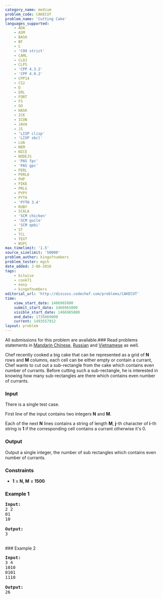 ```yaml
---
category_name: medium
problem_code: CAKECUT
problem_name: 'Cutting Cake'
languages_supported:
    - ADA
    - ASM
    - BASH
    - BF
    - C
    - 'C99 strict'
    - CAML
    - CLOJ
    - CLPS
    - 'CPP 4.3.2'
    - 'CPP 4.9.2'
    - CPP14
    - CS2
    - D
    - ERL
    - FORT
    - FS
    - GO
    - HASK
    - ICK
    - ICON
    - JAVA
    - JS
    - 'LISP clisp'
    - 'LISP sbcl'
    - LUA
    - NEM
    - NICE
    - NODEJS
    - 'PAS fpc'
    - 'PAS gpc'
    - PERL
    - PERL6
    - PHP
    - PIKE
    - PRLG
    - PYPY
    - PYTH
    - 'PYTH 3.4'
    - RUBY
    - SCALA
    - 'SCM chicken'
    - 'SCM guile'
    - 'SCM qobi'
    - ST
    - TCL
    - TEXT
    - WSPC
max_timelimit: '1.5'
source_sizelimit: '50000'
problem_author: kingofnumbers
problem_tester: mgch
date_added: 2-06-2016
tags:
    - bitwise
    - cook71
    - easy
    - kingofnumbers
editorial_url: 'http://discuss.codechef.com/problems/CAKECUT'
time:
    view_start_date: 1466965800
    submit_start_date: 1466965800
    visible_start_date: 1466965800
    end_date: 1735669800
    current: 1493557912
layout: problem
---
```

All submissions for this problem are available.###  Read problems statements in [Mandarin Chinese](http://www.codechef.com/download/translated/COOK71/mandarin/CAKECUT.pdf), [Russian](http://www.codechef.com/download/translated/COOK71/russian/CAKECUT.pdf) and [Vietnamese](http://www.codechef.com/download/translated/COOK71/vietnamese/CAKECUT.pdf) as well.

Chef recently cooked a big cake that can be represented as a grid of **N** rows and **M** columns, each cell can be either empty or contain a currant, Chef wants to cut out a sub-rectangle from the cake which contains even number of currants. Before cutting such a sub-rectangle, he is interested in knowing how many sub-rectangles are there which contains even number of currants.

### Input

There is a single test case.

First line of the input contains two integers **N** and **M**.

Each of the next **N** lines contains a string of length **M**, **j**-th character of **i**-th string is **1** if the corresponding cell contains a currant otherwise it's 0.

### Output

Output a single integer, the number of sub rectangles which contains even number of currants.

### Constraints

- **1** ≤ **N, M** ≤ **1500**

### Example 1

<pre><b>Input:</b>
<tt>2 2
01
10
</tt>
<b>Output:</b>
<tt>3</tt>

</pre>### Example 2
<pre>
<b>Input:</b>
<tt>3 4
1010
0101
1110
</tt>
<b>Output:</b>
<tt>26</tt>

</pre>